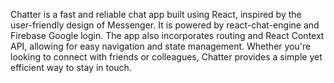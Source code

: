 Chatter is a fast and reliable chat app built using React, inspired by the user-friendly design of Messenger. It is powered by react-chat-engine and Firebase Google login. The app also incorporates routing and React Context API, allowing for easy navigation and state management. Whether you're looking to connect with friends or colleagues, Chatter provides a simple yet efficient way to stay in touch.
